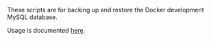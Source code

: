 These scripts are for backing up and restore the Docker development MySQL database.

Usage is documented [here](../../docs/3-Contribution/2-Testing.md#database-backuprestore).
